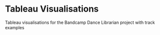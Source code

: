 # Tableau Visualisations

Tableau visualisations for the Bandcamp Dance Librarian project with track examples

